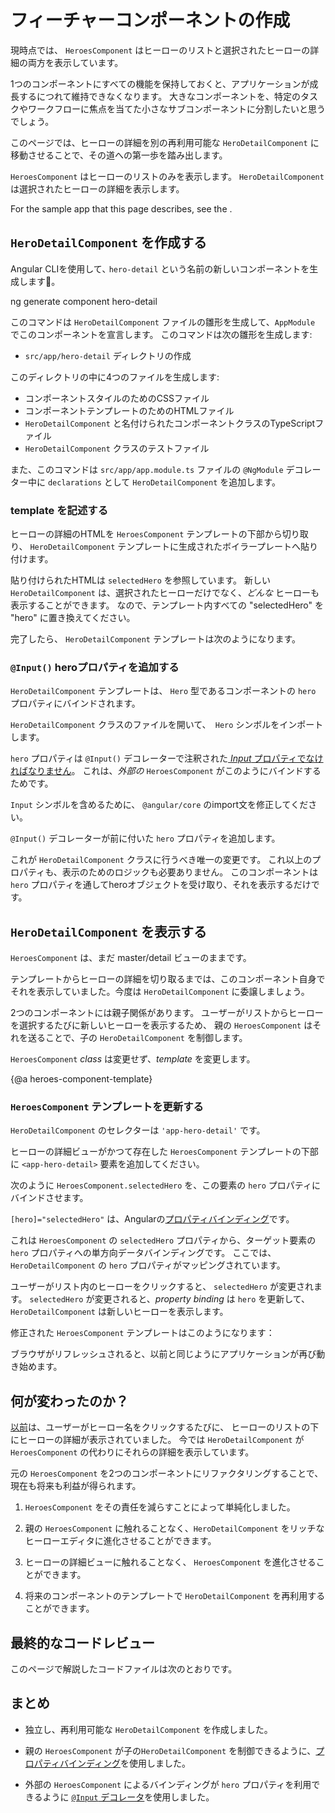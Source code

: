 # フィーチャーコンポーネントの作成

現時点では、 `HeroesComponent` はヒーローのリストと選択されたヒーローの詳細の両方を表示しています。

1つのコンポーネントにすべての機能を保持しておくと、アプリケーションが成長するにつれて維持できなくなります。
大きなコンポーネントを、特定のタスクやワークフローに焦点を当てた小さなサブコンポーネントに分割したいと思うでしょう。

このページでは、ヒーローの詳細を別の再利用可能な `HeroDetailComponent` に移動させることで、その道への第一歩を踏み出します。

`HeroesComponent` はヒーローのリストのみを表示します。
`HeroDetailComponent` は選択されたヒーローの詳細を表示します。

<div class="alert is-helpful">

  For the sample app that this page describes, see the <live-example></live-example>.

</div>

## `HeroDetailComponent` を作成する

Angular CLIを使用して､ `hero-detail` という名前の新しいコンポーネントを生成します。

<code-example language="sh" class="code-shell">
  ng generate component hero-detail
</code-example>

このコマンドは `HeroDetailComponent` ファイルの雛形を生成して、`AppModule` でこのコンポーネントを宣言します。
このコマンドは次の雛形を生成します:

* `src/app/hero-detail` ディレクトリの作成

このディレクトリの中に4つのファイルを生成します:

* コンポーネントスタイルのためのCSSファイル
* コンポーネントテンプレートのためのHTMLファイル
* `HeroDetailComponent` と名付けられたコンポーネントクラスのTypeScriptファイル
* `HeroDetailComponent` クラスのテストファイル

また、このコマンドは `src/app/app.module.ts` ファイルの `@NgModule` デコレーター中に `declarations` として `HeroDetailComponent` を追加します。


### template を記述する

ヒーローの詳細のHTMLを `HeroesComponent` テンプレートの下部から切り取り、 `HeroDetailComponent` テンプレートに生成されたボイラープレートへ貼り付けます。

貼り付けられたHTMLは `selectedHero` を参照しています。
新しい `HeroDetailComponent` は、選択されたヒーローだけでなく、_どんな_ ヒーローも表示することができます。
なので、テンプレート内すべての "selectedHero" を "hero" に置き換えてください。

完了したら、 `HeroDetailComponent` テンプレートは次のようになります。

<code-example path="toh-pt3/src/app/hero-detail/hero-detail.component.html" header="src/app/hero-detail/hero-detail.component.html"></code-example>

### `@Input()` heroプロパティを追加する

`HeroDetailComponent` テンプレートは、 `Hero` 型であるコンポーネントの `hero` プロパティにバインドされます。

`HeroDetailComponent` クラスのファイルを開いて、` Hero` シンボルをインポートします。

<code-example path="toh-pt3/src/app/hero-detail/hero-detail.component.ts" 
region="import-hero" header="src/app/hero-detail/hero-detail.component.ts (import Hero)">
</code-example>

`hero` プロパティは `@Input()` デコレーターで注釈された[ _Input_ プロパティでなければなりません](guide/inputs-outputs "Input and Output properties")。
これは、_外部の_ `HeroesComponent` がこのようにバインドするためです。

<code-example path="toh-pt3/src/app/heroes/heroes.component.html" region="hero-detail-binding">
</code-example>

`Input` シンボルを含めるために、 `@angular/core` のimport文を修正してください。

<code-example path="toh-pt3/src/app/hero-detail/hero-detail.component.ts" region="import-input" header="src/app/hero-detail/hero-detail.component.ts (import Input)"></code-example>

`@Input()` デコレーターが前に付いた `hero` プロパティを追加します。

<code-example path="toh-pt3/src/app/hero-detail/hero-detail.component.ts" header="src/app/hero-detail/hero-detail.component.ts" region="input-hero"></code-example>

これが `HeroDetailComponent` クラスに行うべき唯一の変更です。
これ以上のプロパティも、表示のためのロジックも必要ありません。
このコンポーネントは `hero` プロパティを通してheroオブジェクトを受け取り、それを表示するだけです。

## `HeroDetailComponent` を表示する

`HeroesComponent` は、まだ master/detail ビューのままです。

テンプレートからヒーローの詳細を切り取るまでは、このコンポーネント自身でそれを表示していました。今度は `HeroDetailComponent` に委譲しましょう。

2つのコンポーネントには親子関係があります。
ユーザーがリストからヒーローを選択するたびに新しいヒーローを表示するため、
親の `HeroesComponent` はそれを送ることで、子の `HeroDetailComponent` を制御します。

`HeroesComponent` _class_ は変更せず、_template_ を変更します。

{@a heroes-component-template}

### `HeroesComponent` テンプレートを更新する

`HeroDetailComponent` のセレクターは `'app-hero-detail'` です。

ヒーローの詳細ビューがかつて存在した `HeroesComponent` テンプレートの下部に `<app-hero-detail>` 要素を追加してください。

次のように `HeroesComponent.selectedHero` を、この要素の `hero` プロパティにバインドさせます。

<code-example path="toh-pt3/src/app/heroes/heroes.component.html" region="hero-detail-binding" header="heroes.component.html (HeroDetail binding)">

</code-example>

`[hero]="selectedHero"` は、Angularの[プロパティバインディング](guide/property-binding)です。

これは `HeroesComponent` の `selectedHero` プロパティから、ターゲット要素の `hero` プロパティへの単方向データバインディングです。
ここでは、`HeroDetailComponent` の `hero` プロパティがマッピングされています。

ユーザーがリスト内のヒーローをクリックすると、 `selectedHero` が変更されます。
`selectedHero` が変更されると、_property binding_ は `hero` を更新して、
 `HeroDetailComponent` は新しいヒーローを表示します。

修正された `HeroesComponent` テンプレートはこのようになります：

<code-example path="toh-pt3/src/app/heroes/heroes.component.html"
  header="heroes.component.html"></code-example>

ブラウザがリフレッシュされると、以前と同じようにアプリケーションが再び動き始めます。

## 何が変わったのか？

[以前](tutorial/toh-pt2)は、ユーザーがヒーロー名をクリックするたびに、
ヒーローのリストの下にヒーローの詳細が表示されていました。
今では `HeroDetailComponent` が `HeroesComponent` の代わりにそれらの詳細を表示しています。

元の `HeroesComponent` を2つのコンポーネントにリファクタリングすることで、現在も将来も利益が得られます。

1. `HeroesComponent` をその責任を減らすことによって単純化しました。

1. 親の `HeroesComponent` に触れることなく、`HeroDetailComponent` をリッチなヒーローエディタに進化させることができます。

1. ヒーローの詳細ビューに触れることなく、 `HeroesComponent` を進化させることができます。

1. 将来のコンポーネントのテンプレートで `HeroDetailComponent` を再利用することができます。

## 最終的なコードレビュー

このページで解説したコードファイルは次のとおりです。

<code-tabs>

  <code-pane header="src/app/hero-detail/hero-detail.component.ts" path="toh-pt3/src/app/hero-detail/hero-detail.component.ts">
  </code-pane>

  <code-pane header="src/app/hero-detail/hero-detail.component.html" path="toh-pt3/src/app/hero-detail/hero-detail.component.html">
  </code-pane>

  <code-pane header="src/app/heroes/heroes.component.html" path="toh-pt3/src/app/heroes/heroes.component.html">
  </code-pane>

  <code-pane header="src/app/app.module.ts" path="toh-pt3/src/app/app.module.ts">
  </code-pane>

</code-tabs>

## まとめ

* 独立し、再利用可能な `HeroDetailComponent` を作成しました。


* 親の `HeroesComponent` が子の`HeroDetailComponent` を制御できるように、[プロパティバインディング](guide/property-binding)を使用しました。


* 外部の `HeroesComponent` によるバインディングが `hero` プロパティを利用できるように
[`@Input` デコレータ](guide/inputs-outputs)を使用しました。
